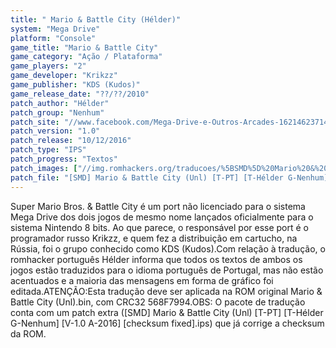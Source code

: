```yaml
---
title: " Mario & Battle City (Hélder)"
system: "Mega Drive"
platform: "Console"
game_title: "Mario & Battle City"
game_category: "Ação / Plataforma"
game_players: "2"
game_developer: "Krikzz"
game_publisher: "KDS (Kudos)"
game_release_date: "??/??/2010"
patch_author: "Hélder"
patch_group: "Nenhum"
patch_site: "//www.facebook.com/Mega-Drive-e-Outros-Arcades-1621462371436014/"
patch_version: "1.0"
patch_release: "10/12/2016"
patch_type: "IPS"
patch_progress: "Textos"
patch_images: ["//img.romhackers.org/traducoes/%5BSMD%5D%20Mario%20&%20Battle%20City%20(Unl)%20-%20H%C3%A9lder%20-%201.gif","//img.romhackers.org/traducoes/%5BSMD%5D%20Mario%20&%20Battle%20City%20(Unl)%20-%20H%C3%A9lder%20-%202.png","//img.romhackers.org/traducoes/%5BSMD%5D%20Mario%20&%20Battle%20City%20(Unl)%20-%20H%C3%A9lder%20-%203.png"]
patch_file: "[SMD] Mario & Battle City (Unl) [T-PT] [T-Hélder G-Nenhum] [V-1.0 A-2016].zip"
---
```

Super Mario Bros. & Battle City é um port não licenciado para o sistema Mega Drive dos dois jogos de mesmo nome lançados oficialmente para o sistema Nintendo 8 bits. Ao que parece, o responsável por esse port é o programador russo Krikzz, e quem fez a distribuição em cartucho, na Rússia, foi o grupo conhecido como KDS (Kudos).Com relação à tradução, o romhacker português Hélder informa que todos os textos de ambos os jogos estão traduzidos para o idioma português de Portugal, mas não estão acentuados e a maioria das mensagens em forma de gráfico foi editada.ATENÇÃO:Esta tradução deve ser aplicada na ROM original Mario & Battle City (Unl).bin, com CRC32 568F7994.OBS: O pacote de tradução conta com um patch extra ([SMD] Mario & Battle City (Unl) [T-PT] [T-Hélder G-Nenhum] [V-1.0 A-2016] [checksum fixed].ips) que já corrige a checksum da ROM.